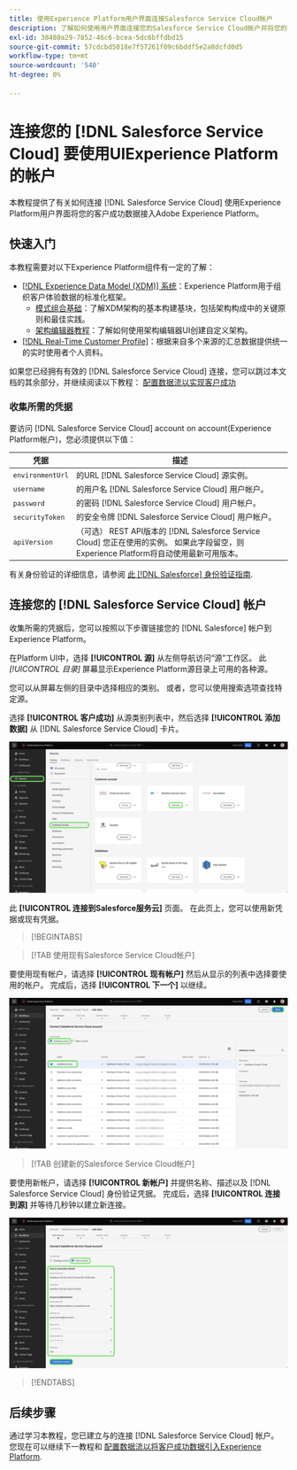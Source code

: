 ```yaml
---
title: 使用Experience Platform用户界面连接Salesforce Service Cloud帐户
description: 了解如何使用用户界面连接您的Salesforce Service Cloud帐户并将您的客户成功数据Experience Platform。
exl-id: 38480a29-7852-46c6-bcea-5dc6bffdbd15
source-git-commit: 57cdcbd5018e7f57261f09c6bddf5e2a8dcfd0d5
workflow-type: tm+mt
source-wordcount: '540'
ht-degree: 0%

---
```


# 连接您的 [!DNL Salesforce Service Cloud] 要使用UIExperience Platform的帐户

本教程提供了有关如何连接 [!DNL Salesforce Service Cloud] 使用Experience Platform用户界面将您的客户成功数据接入Adobe Experience Platform。

## 快速入门

本教程需要对以下Experience Platform组件有一定的了解：

* [[!DNL Experience Data Model (XDM)] 系统](../../../../../xdm/home.md)：Experience Platform用于组织客户体验数据的标准化框架。
   * [模式组合基础](../../../../../xdm/schema/composition.md)：了解XDM架构的基本构建基块，包括架构构成中的关键原则和最佳实践。
   * [架构编辑器教程](../../../../../xdm/tutorials/create-schema-ui.md)：了解如何使用架构编辑器UI创建自定义架构。
* [[!DNL Real-Time Customer Profile]](../../../../../profile/home.md)：根据来自多个来源的汇总数据提供统一的实时使用者个人资料。

如果您已经拥有有效的 [!DNL Salesforce Service Cloud] 连接，您可以跳过本文档的其余部分，并继续阅读以下教程： [配置数据流以实现客户成功](../../dataflow/customer-success.md)

### 收集所需的凭据

要访问 [!DNL Salesforce Service Cloud] account on account(Experience Platform帐户)，您必须提供以下值：

| 凭据 | 描述 |
| --- | --- |
| `environmentUrl` | 的URL [!DNL Salesforce Service Cloud] 源实例。 |
| `username` | 的用户名 [!DNL Salesforce Service Cloud] 用户帐户。 |
| `password` | 的密码 [!DNL Salesforce Service Cloud] 用户帐户。 |
| `securityToken` | 的安全令牌 [!DNL Salesforce Service Cloud] 用户帐户。 |
| `apiVersion` | （可选） REST API版本的 [!DNL Salesforce Service Cloud] 您正在使用的实例。 如果此字段留空，则Experience Platform将自动使用最新可用版本。 |

有关身份验证的详细信息，请参阅 [此 [!DNL Salesforce] 身份验证指南](https://developer.salesforce.com/docs/atlas.en-us.api_rest.meta/api_rest/quickstart_oauth.htm).

## 连接您的 [!DNL Salesforce Service Cloud] 帐户

收集所需的凭据后，您可以按照以下步骤链接您的 [!DNL Salesforce] 帐户到Experience Platform。

在Platform UI中，选择 **[!UICONTROL 源]** 从左侧导航访问“源”工作区。 此 *[!UICONTROL 目录]* 屏幕显示Experience Platform源目录上可用的各种源。

您可以从屏幕左侧的目录中选择相应的类别。 或者，您可以使用搜索选项查找特定源。

选择 **[!UICONTROL 客户成功]** 从源类别列表中，然后选择 **[!UICONTROL 添加数据]** 从 [!DNL Salesforce Service Cloud] 卡片。

![选择了Salesforce Service Cloud源卡的Experience PlatformUI上的源目录。](../../../../images/tutorials/create/salesforce-service-cloud/catalog.png)

此 **[!UICONTROL 连接到Salesforce服务云]** 页面。 在此页上，您可以使用新凭据或现有凭据。

>[!BEGINTABS]

>[!TAB 使用现有Salesforce Service Cloud帐户]

要使用现有帐户，请选择 **[!UICONTROL 现有帐户]** 然后从显示的列表中选择要使用的帐户。 完成后，选择 **[!UICONTROL 下一个]** 以继续。

![组织中已存在的经过身份验证的Salesforce帐户的列表。](../../../../images/tutorials/create/salesforce-service-cloud/existing.png)

>[!TAB 创建新的Salesforce Service Cloud帐户]

要使用新帐户，请选择 **[!UICONTROL 新帐户]** 并提供名称、描述以及 [!DNL Salesforce Service Cloud] 身份验证凭据。 完成后，选择 **[!UICONTROL 连接到源]** 并等待几秒钟以建立新连接。

![在界面中，通过提供适当的身份验证凭据来创建新的Salesforce帐户。](../../../../images/tutorials/create/salesforce-service-cloud/new.png)

>[!ENDTABS]

## 后续步骤

通过学习本教程，您已建立与的连接 [!DNL Salesforce Service Cloud] 帐户。 您现在可以继续下一教程和 [配置数据流以将客户成功数据引入Experience Platform](../../dataflow/customer-success.md).
